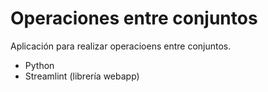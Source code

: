 # Operaciones entre conjuntos

Aplicación para realizar operacioens entre conjuntos.

* Python
* Streamlint (librería webapp)